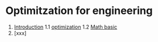 # Optimitzation for engineering

1. [Introduction](#philosophy)
  1.1  [optimization](https://benzlxs.github.io/optimization4engineering/introductions)
  1.2 [Math basic](https://benzlxs.github.io/optimization4engineering/introductions)
2. [xxx]

